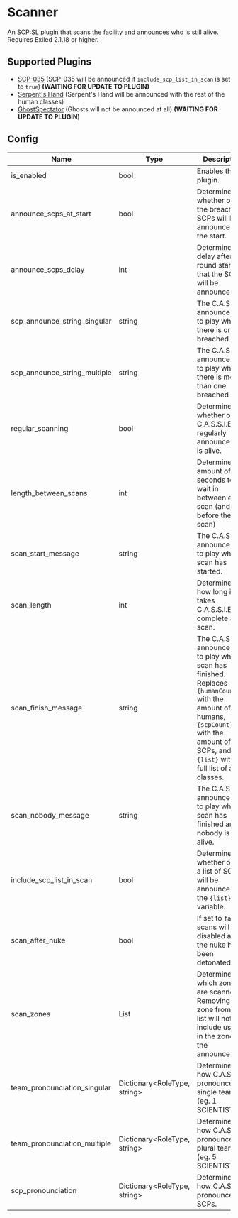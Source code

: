# Scanner
An SCP:SL plugin that scans the facility and announces who is still alive. Requires Exiled 2.1.18 or higher.

## Supported Plugins
* [SCP-035](https://github.com/Cyanox62/scp035) (SCP-035 will be announced if `include_scp_list_in_scan` is set to `true`) **(WAITING FOR UPDATE TO PLUGIN)**
* [Serpent's Hand](https://github.com/Cyanox62/SerpentsHand) (Serpent's Hand will be announced with the rest of the human classes)
* [GhostSpectator](https://github.com/Thundermaker300/GhostSpectator) (Ghosts will not be announced at all) **(WAITING FOR UPDATE TO PLUGIN)**

## Config
| Name                         | Type                         | Description                                                                                                                                                                                             |
|------------------------------|------------------------------|---------------------------------------------------------------------------------------------------------------------------------------------------------------------------------------------------------|
| is_enabled                   | bool                         | Enables the plugin.                                                                                                                                                                                     |
| announce_scps_at_start       | bool                         | Determines whether or not the breached SCPs will be announced at the start.                                                                                                                             |
| announce_scps_delay          | int                          | Determines the delay after the round starts that the SCPs will be announced.                                                                                                                            |
| scp_announce_string_singular | string                       | The C.A.S.S.I.E announcement to play when there is one breached SCP.                                                                                                                                    |
| scp_announce_string_multiple | string                       | The C.A.S.S.I.E announcement to play when there is more than one breached SCP.                                                                                                                          |
| regular_scanning             | bool                         | Determines whether or not C.A.S.S.I.E will regularly announce who is alive.                                                                                                                             |
| length_between_scans         | int                          | Determines the amount of seconds to wait in between each scan (and before the first scan)                                                                                                               |
| scan_start_message           | string                       | The C.A.S.S.I.E announcement to play when a scan has started.                                                                                                                                           |
| scan_length                  | int                          | Determines how long it takes C.A.S.S.I.E to complete a scan.                                                                                                                                            |
| scan_finish_message          | string                       | The C.A.S.S.I.E announcement to play when a scan has finished. Replaces `{humanCount}` with the amount of humans, `{scpCount}` with the amount of SCPs, and `{list}` with a full list of alive classes. |
| scan_nobody_message          | string                       | The C.A.S.S.I.E announcement to play when a scan has finished and nobody is alive.                                                                                                                      |
| include_scp_list_in_scan     | bool                         | Determines whether or not a list of SCPs will be announced in the `{list}` variable.                                                                                                                    |
| scan_after_nuke              | bool                         | If set to `false`, scans will be disabled after the nuke has been detonated.                                                                                                                            |
| scan_zones                   | List<ZoneType>               | Determines which zones are scanned. Removing a zone from this list will not include users in the zone in the announcement.                                                                              |
| team_pronounciation_singular | Dictionary<RoleType, string> | Determines how C.A.S.S.I.E pronounces single teams (eg. 1 SCIENTIST).                                                                                                                                   |
| team_pronounciation_multiple | Dictionary<RoleType, string> | Determines how C.A.S.S.I.E pronounces plural teams (eg. 5 SCIENTISTS).                                                                                                                                  |
| scp_pronounciation           | Dictionary<RoleType, string> | Determines how C.A.S.S.I.E pronounces SCPs.                                                                                                                                                             |